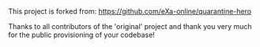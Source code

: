 This project is forked from: https://github.com/eXa-online/quarantine-hero

Thanks to all contributors of the 'original' project and thank you very much for the public provisioning of your codebase!
